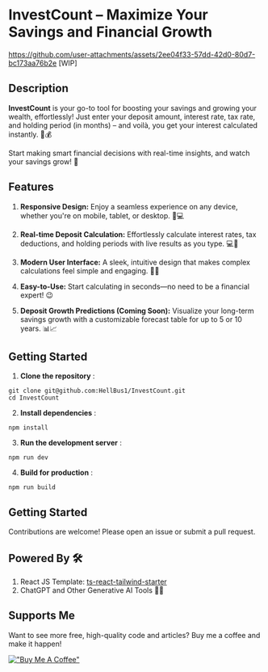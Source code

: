 # InvestCount – Maximize Your Savings and Financial Growth

<https://github.com/user-attachments/assets/2ee04f33-57dd-42d0-80d7-bc173aa76b2e> [WIP]

## Description

**InvestCount** is your go-to tool for boosting your savings and growing your wealth, effortlessly! Just enter your deposit amount, interest rate, tax rate, and holding period (in months) – and voilà, you get your interest calculated instantly. 🎯💰

Start making smart financial decisions with real-time insights, and watch your savings grow! 🚀

## Features

1. **Responsive Design:** Enjoy a seamless experience on any device, whether you're on mobile, tablet, or desktop. 📱💻

2. **Real-time Deposit Calculation:** Effortlessly calculate interest rates, tax deductions, and holding periods with live results as you type. 💻🔢

3. **Modern User Interface:** A sleek, intuitive design that makes complex calculations feel simple and engaging. 🎨✨

4. **Easy-to-Use:** Start calculating in seconds—no need to be a financial expert! 😉

5. **Deposit Growth Predictions (Coming Soon):** Visualize your long-term savings growth with a customizable forecast table for up to 5 or 10 years. 📊📈


## Getting Started

1. **Clone the repository** :
```shell
git clone git@github.com:HellBus1/InvestCount.git
cd InvestCount
```

2. **Install dependencies** :
```shell
npm install
```

3. **Run the development server** :
```shell
npm run dev
```

4. **Build for production** :
```shell
npm run build
```

## Getting Started

Contributions are welcome! Please open an issue or submit a pull request.

## Powered By 🛠️
1. React JS Template: [ts-react-tailwind-starter](https://github.com/HellBus1/ts-react-tailwind-starter)
2. ChatGPT and Other Generative AI Tools 🤖✨

## Supports Me
Want to see more free, high-quality code and articles? Buy me a coffee and make it happen! 

[!["Buy Me A Coffee"](https://www.buymeacoffee.com/assets/img/custom_images/orange_img.png)](https://www.buymeacoffee.com/syubban)